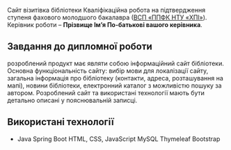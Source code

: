 Сайт візитівка бібліотеки
Кваліфікаційна робота на підтвердження ступеня фахового молодшого  бакалавра ([ВСП «ППФК НТУ «ХПІ»](http://polytechnic.poltava.ua)). Керівник  роботи – **Прізвище Ім’я По-батькові вашого керівника**. 
## Завдання до дипломної роботи  
розроблений продукт має являти собою інформаційний сайт бібліотеки. Основна функціональність сайту: вибір мови для локалізації сайту, загальна інформація про бібліотеку (контакти, адреса, розташування на мапі), новини бібліотеки, електронний каталог з можливістю пошуку за автором. Розроблений сайт та використані технології мають бути детально описані у пояснювальній записці.
## Використані технології 
* Java
Spring Boot
HTML, CSS, JavaScript
MySQL
Thymeleaf
Bootstrap

